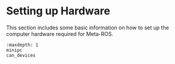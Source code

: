 # Setting up Hardware

This section includes some basic information on how to set up the computer hardware required for Meta-ROS.

```{toctree}
:maxdepth: 1
minipc
can_devices
```